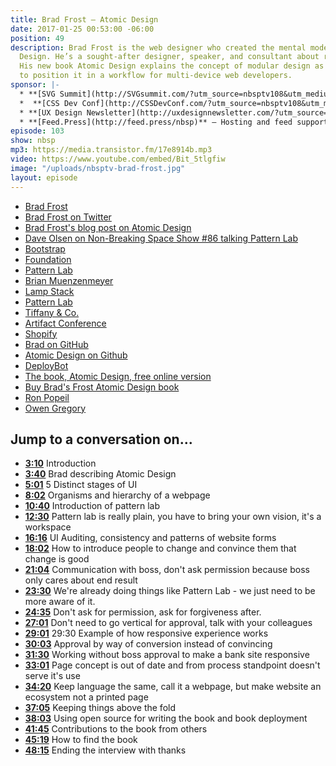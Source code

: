 ```yaml
---
title: Brad Frost — Atomic Design
date: 2017-01-25 00:53:00 -06:00
position: 49
description: Brad Frost is the web designer who created the mental model of Atomic
  Design. He’s a sought-after designer, speaker, and consultant about responsive design.
  His new book Atomic Design explains the concept of modular design as well as how
  to position it in a workflow for multi-device web developers.
sponsor: |-
  * **[SVG Summit](http://SVGsummit.com/?utm_source=nbsptv108&utm_medium=podcast&utm_campaign=svgsummit2017)** — A full-day, virtual UX design conference on SVG that you can attend online on February 15th. Free recordings with registration at [SVG Summit](http://svgsummit.com/?utm_source=nbsptv107&utm_medium=podcast&utm_campaign=svgsummit2017). Use discount code `NONBREAKINGSPACESHOW` for 20% off.
  *  **[CSS Dev Conf](http://CSSDevConf.com/?utm_source=nbsptv108&utm_medium=podcast&utm_campaign=cssdevconf2017)** — Conference dedicated to CSS and its super friend technologies like JavaScript, Sass, NPM, and more. A limited supply of Early Bird Tickets go on sale soon. [Register now!](http://CSSDevConf.com/?utm_source=nbsptv108&utm_medium=podcast&utm_campaign=cssdevconf2017)
  * **[UX Design Newsletter](http://uxdesignnewsletter.com/?utm_source=nbsptv108&utm_medium=podcast&utm_campaign=uxdesignnewsletter)** — A weekly free newsletter containing a collection of tutorials, articles, and videos about frontend design and development, plus tips on how to bring better engagement to the multi-device world curated by Christopher Schmitt.
  * **[Feed.Press](http://feed.press/nbsp)** — Hosting and feed support provided by Feed.Press. [Sign-up today](http://feed.press/nbsp) and try FeedPress on a 14-day trial (no contracts or commitments). Use promo code `NBSP` during checkout to get 10% off your first year.
episode: 103
show: nbsp
mp3: https://media.transistor.fm/17e8914b.mp3
video: https://www.youtube.com/embed/Bit_5tlgfiw
image: "/uploads/nbsptv-brad-frost.jpg"
layout: episode
---
```


* [Brad Frost](http://bradfrost.com/)
* [Brad Frost on Twitter](https://twitter.com/brad_frost)
* [Brad Frost's blog post on Atomic Design](http://bradfrost.com/blog/post/atomic-web-design/)
* [Dave Olsen on Non-Breaking Space Show #86 talking Pattern Lab](http://goodstuff.fm/nbsp/86)
* [Bootstrap](http://getbootstrap.com)
* [Foundation](http://foundation.zurb.com)
* [Pattern Lab](http://patternlab.io)
* [Brian Muenzenmeyer](http://www.brianmuenzenmeyer.com)
* [Lamp Stack](https://www.turnkeylinux.org/lampstack)
* [Pattern Lab](http://patternlab.io)
* [Tiffany & Co.](http://www.tiffany.com/)
* [Artifact Conference](http://artifactconf.com/)
* [Shopify](https://www.shopify.com/)
* [Brad on GitHub](https://github.com/bradfrost)
* [Atomic Design on Github](https://github.com/bradfrost/atomic-design)
* [DeployBot](https://deploybot.com/)
* [The book, Atomic Design, free online version](http://atomicdesign.bradfrost.com/table-of-contents/)
* [Buy Brad's Frost Atomic Design book](http://shop.bradfrost.com/)
* [Ron Popeil](https://twitter.com/RonPopeil)
* [Owen Gregory](https://twitter.com/fullcreammilk)

## Jump to a conversation on...

* **[3:10](#t=3:10)** Introduction
* **[3:40](#t=3:40)** Brad describing Atomic Design
* **[5:01](#t=5:01)** 5 Distinct stages of UI
* **[8:02](#t=8:02)** Organisms and hierarchy of a webpage
* **[10:40](#t=10:40)** Introduction of pattern lab
* **[12:30](#t=12:30)** Pattern lab is really plain, you have to bring your own vision, it's a workspace
* **[16:16](#t=16:16)** UI Auditing, consistency and patterns of website forms
* **[18:02](#t=18:02)** How to introduce people to change and convince them that change is good
* **[21:04](#t=21:04)** Communication with boss, don't ask permission because boss only cares about end result
* **[23:30](#t=23:30)** We're already doing things like Pattern Lab - we just need to be more aware of it.
* **[24:35](#t=24:35)** Don't ask for permission, ask for forgiveness after.
* **[27:01](#t=27:01)** Don't need to go vertical for approval, talk with your colleagues
* **[29:01](#t=29:01)** 29:30	Example of how responsive experience works
* **[30:03](#t=30:03)** Approval by way of conversion instead of convincing
* **[31:30](#t=31:30)** Working without boss approval to make a bank site responsive
* **[33:01](#t=33:01)** Page concept is out of date and from process standpoint doesn't serve it's use
* **[34:20](#t=34:20)** Keep language the same, call it a webpage, but make website an ecosystem not a printed page
* **[37:05](#t=37:05)** Keeping things above the fold
* **[38:03](#t=38:03)** Using open source for writing the book and book deployment
* **[41:45](#t=41:45)** Contributions to the book from others
* **[45:19](#t=45:19)** How to find the book
* **[48:15](#t=48:15)** Ending the interview with thanks
